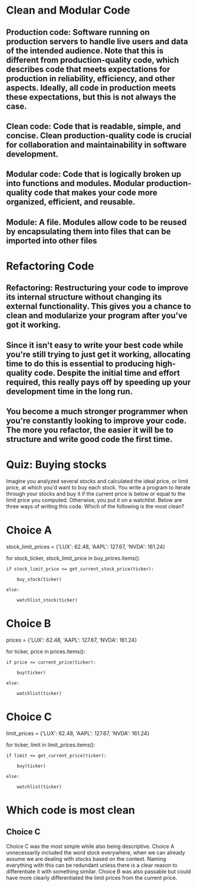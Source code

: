 # Clean and Modular Code

Production code: Software running on production servers to handle live users and data of the intended audience. Note that this is different from production-quality code, which describes code that meets expectations for production in reliability, efficiency, and other aspects. Ideally, all code in production meets these expectations, but this is not always the case.
---------------
Clean code: Code that is readable, simple, and concise. Clean production-quality code is crucial for collaboration and maintainability in software development.
-------------------
Modular code: Code that is logically broken up into functions and modules. Modular production-quality code that makes your code more organized, efficient, and reusable.
----------------------
Module: A file. Modules allow code to be reused by encapsulating them into files that can be imported into other files
-----------------------------

# Refactoring Code

Refactoring: Restructuring your code to improve its internal structure without changing its external functionality. This gives you a chance to clean and modularize your program after you've got it working.
---------------
Since it isn't easy to write your best code while you're still trying to just get it working, allocating time to do this is essential to producing high-quality code. Despite the initial time and effort required, this really pays off by speeding up your development time in the long run.
---------------------------
You become a much stronger programmer when you're constantly looking to improve your code. The more you refactor, the easier it will be to structure and write good code the first time.
---------------------------------

Quiz: Buying stocks
===================
Imagine you analyzed several stocks and calculated the ideal price, or limit price, at which you'd want to buy each stock. You write a program to iterate through your stocks and buy it if the current price is below or equal to the limit price you computed. Otherwise, you put it on a watchlist. Below are three ways of writing this code. Which of the following is the most clean?

# Choice A
stock_limit_prices = {'LUX': 62.48, 'AAPL': 127.67, 'NVDA': 161.24}

for stock_ticker, stock_limit_price in buy_prices.items():
    
    if stock_limit_price <= get_current_stock_price(ticker):
        
        buy_stock(ticker)
    
    else:
        
        watchlist_stock(ticker)
# Choice B
prices = {'LUX': 62.48, 'AAPL': 127.67, 'NVDA': 161.24}

for ticker, price in prices.items():
    
    if price <= current_price(ticker):
        
        buy(ticker)
    
    else:
        
        watchlist(ticker)
# Choice C
limit_prices = {'LUX': 62.48, 'AAPL': 127.67, 'NVDA': 161.24}

for ticker, limit in limit_prices.items():
    
    if limit <= get_current_price(ticker):
        
        buy(ticker)
    
    else:
        
        watchlist(ticker)
        
 # Which code is most clean
 ## Choice C
 Choice C was the most simple while also being descriptive. Choice A unnecessarily included the word stock everywhere, when we can already assume we are dealing with stocks based on the context. Naming everything with this can be redundant unless there is a clear reason to differentiate it with something similar. Choice B was also passable but could have more clearly differentiated the limit prices from the current price.
 
 
